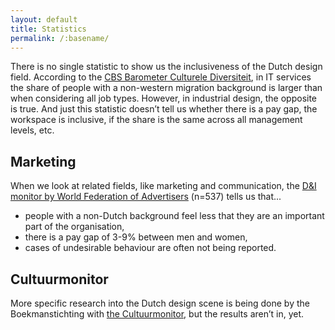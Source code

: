 ```yaml
---
layout: default
title: Statistics
permalink: /:basename/
---
```


<main class="page" id="site-content">

There is no single statistic to show us the inclusiveness of the Dutch design field. According to the [CBS Barometer Culturele Diversiteit](https://dashboards.cbs.nl/v3/barometerculturelediversiteit/), in IT services the share of people with a non-western migration background is larger than when considering all job types. However, in industrial design, the opposite is true. And just this statistic doesn’t tell us whether there is a pay gap, the workspace is inclusive, if the share is the same across all management levels, etc.

## Marketing
When we look at related fields, like marketing and communication, the [D&I monitor by World Federation of Advertisers](https://www.bva.nl/artikelen/2021/openbaar/di-monitor-nederlandse-resultaten-bekend) (n=537) tells us that...
- people with a non-Dutch background feel less that they are an important part of the organisation, 
- there is a pay gap of 3-9% between men and women,
- cases of undesirable behaviour are often not being reported.

## Cultuurmonitor
More specific research into the Dutch design scene is being done by the Boekmanstichting with [the Cultuurmonitor](https://www.cultuurmonitor.nl/thema/diversiteit-en-inclusie/), but the results aren’t in, yet.

</main>